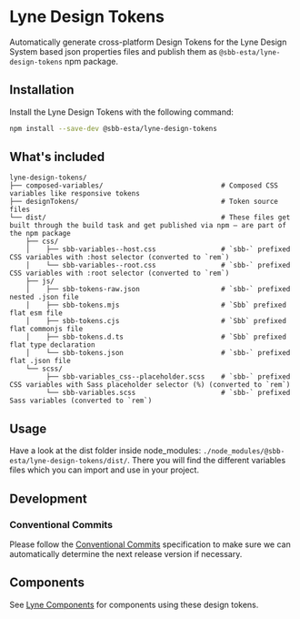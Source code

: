 # Lyne Design Tokens

Automatically generate cross-platform Design Tokens for the Lyne Design System based json properties files
and publish them as `@sbb-esta/lyne-design-tokens` npm package.

## Installation

Install the Lyne Design Tokens with the following command:

```bash
npm install --save-dev @sbb-esta/lyne-design-tokens
```

## What's included

```
lyne-design-tokens/
├── composed-variables/                             # Composed CSS variables like responsive tokens
├── designTokens/                                   # Token source files
└── dist/                                           # These files get built through the build task and get published via npm — are part of the npm package
    ├── css/
    │    ├── sbb-variables--host.css                # `sbb-` prefixed CSS variables with :host selector (converted to `rem`)
    │    └── sbb-variables--root.css                # `sbb-` prefixed CSS variables with :root selector (converted to `rem`)
    ├── js/
    │    ├── sbb-tokens-raw.json                    # `sbb-` prefixed nested .json file
    │    ├── sbb-tokens.mjs                         # `Sbb` prefixed flat esm file
    │    ├── sbb-tokens.cjs                         # `Sbb` prefixed flat commonjs file
    │    ├── sbb-tokens.d.ts                        # `Sbb` prefixed flat type declaration
    │    └── sbb-tokens.json                        # `sbb-` prefixed flat .json file
    └── scss/
         ├── sbb-variables_css--placeholder.scss    # `sbb-` prefixed CSS variables with Sass placeholder selector (%) (converted to `rem`)
         └── sbb-variables.scss                     # `sbb-` prefixed Sass variables (converted to `rem`)
```

## Usage

Have a look at the dist folder inside node_modules: `./node_modules/@sbb-esta/lyne-design-tokens/dist/`.
There you will find the different variables files which you can import and use in your project.

## Development

### Conventional Commits

Please follow the [Conventional Commits](https://www.conventionalcommits.org/en/v1.0.0/) specification to make sure we can automatically
determine the next release version if necessary.

## Components

See [Lyne Components](https://github.com/lyne-design-system/lyne-components) for components using these design tokens.
